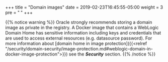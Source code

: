 +++
title = "Domain images"
date = 2019-02-23T16:45:55-05:00
weight = 3
pre = "<b> </b>"
+++

{{% notice warning %}}
Oracle strongly recommends storing a domain image as private in the registry.
A Docker image that contains a WebLogic Domain Home has sensitive information
including keys and credentials that are used to access external resources
(e.g. datasource password). For more information about
[domain home in image protection]({{<relref "/security/domain-security/image-protection.md#weblogic-domain-in-docker-image-protection">}})
see the ***Security*** section.
{{% /notice %}}
